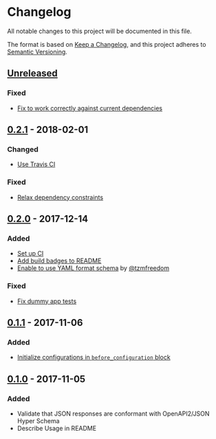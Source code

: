 # Changelog

All notable changes to this project will be documented in this file.

The format is based on [Keep a Changelog](https://keepachangelog.com/en/1.0.0/),
and this project adheres to [Semantic Versioning](https://semver.org/spec/v2.0.0.html).

## [Unreleased](https://github.com/kymmt90/schema_conformist/compare/v0.2.1...HEAD)

### Fixed

- [Fix to work correctly against current dependencies](https://github.com/kymmt90/schema_conformist/pull/11)

## [0.2.1](https://github.com/kymmt90/schema_conformist/compare/v0.2.0...v0.2.1) - 2018-02-01

### Changed

- [Use Travis CI](https://github.com/kymmt90/schema_conformist/pull/8)

### Fixed

- [Relax dependency constraints](https://github.com/kymmt90/schema_conformist/pull/7)

## [0.2.0](https://github.com/kymmt90/schema_conformist/compare/v0.1.1...v0.2.0) - 2017-12-14

### Added

- [Set up CI](https://github.com/kymmt90/schema_conformist/pull/2)
- [Add build badges to README](https://github.com/kymmt90/schema_conformist/pull/3)
- [Enable to use YAML format schema](https://github.com/kymmt90/schema_conformist/pull/5) by [@tzmfreedom](https://github.com/tzmfreedom)

### Fixed

- [Fix dummy app tests](https://github.com/kymmt90/schema_conformist/pull/4)

## [0.1.1](https://github.com/kymmt90/schema_conformist/compare/v0.1.0...v0.1.1) - 2017-11-06

### Added

- [Initialize configurations in `before_configuration` block](https://github.com/kymmt90/schema_conformist/pull/1)

## [0.1.0](https://github.com/kymmt90/schema_conformist/releases/tag/v0.1.0) - 2017-11-05

### Added

- Validate that JSON responses are conformant with OpenAPI2/JSON Hyper Schema
- Describe Usage in README
